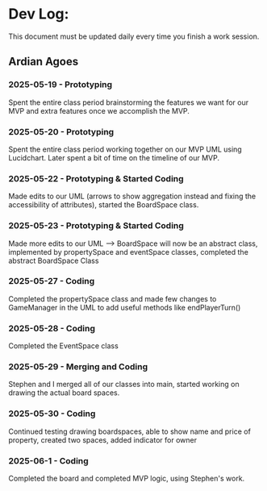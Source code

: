 # Dev Log:

This document must be updated daily every time you finish a work session.

## Ardian Agoes 

### 2025-05-19 - Prototyping
Spent the entire class period brainstorming the features we want for our MVP and extra features once we accomplish the MVP. 

### 2025-05-20 - Prototyping
Spent the entire class period working together on our MVP UML using Lucidchart. Later spent a bit of time on the timeline of our MVP. 

### 2025-05-22 - Prototyping & Started Coding
Made edits to our UML (arrows to show aggregation instead and fixing the accessibility of attributes), started the BoardSpace class.

### 2025-05-23 - Prototyping & Started Coding
Made more edits to our UML --> BoardSpace will now be an abstract class, implemented by propertySpace and eventSpace classes, completed the abstract BoardSpace Class

### 2025-05-27 - Coding
Completed the propertySpace class and made few changes to GameManager in the UML to add useful methods like endPlayerTurn()

### 2025-05-28 - Coding
Completed the EventSpace class 

### 2025-05-29 - Merging and Coding
Stephen and I merged all of our classes into main, started working on drawing the actual board spaces.

### 2025-05-30 - Coding
Continued testing drawing boardspaces, able to show name and price of property, created two spaces, added indicator for owner

### 2025-06-1 - Coding
Completed the board and completed MVP logic, using Stephen's work.
